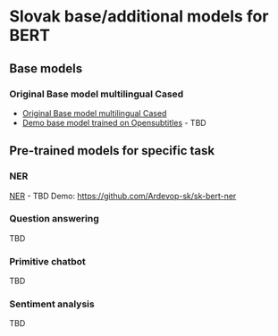 # Slovak base/additional models for BERT
## Base models
### Original Base model multilingual Cased
- [Original Base model multilingual Cased](https://storage.googleapis.com/bert_models/2018_11_23/multi_cased_L-12_H-768_A-12.zip)
- [Demo base model trained on Opensubtitles]() - TBD

## Pre-trained models for specific task
### NER
[NER]() - TBD
Demo: https://github.com/Ardevop-sk/sk-bert-ner
### Question answering
TBD
### Primitive chatbot
TBD
### Sentiment analysis
TBD
